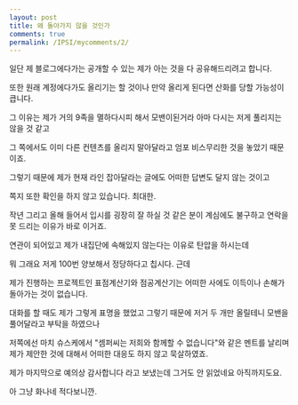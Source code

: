 ```yaml
---
layout: post
title: 왜 돌아가지 않을 것인가
comments: true
permalink: /IPSI/mycomments/2/
---
```


일단 제 블로그에다가는 공개할 수 있는 제가 아는 것을 다 공유해드리려고 합니다.

또한 원래 계정에다가도 올리기는 할 것이나 만약 올리게 된다면 산화를 당할 가능성이 큽니다.

그 이유는 제가 거의 9족을 멸하다시피 해서 모밴이된거라 아마 다시는 저게 풀리지는 않을 것 같고

그 쪽에서도 이미 다른 컨텐츠를 올리지 말아달라고 엄포 비스무리한 것을 놓았기 때문이죠.

그렇기 때문에 제가 현재 라인 잡아달라는 글에도 어떠한 답변도 달지 않는 것이고

쪽지 또한 확인을 하지 않고 있습니다. 최대한.

작년 그리고 올해 들어서 입시를 굉장히 잘 하실 것 같은 분이 계심에도 불구하고 연락을 못 드리는 이유가 바로 이거죠.

연관이 되어있고 제가 내집단에 속해있지 않는다는 이유로 탄압을 하시는데

뭐 그래요 저게 100번 양보해서 정당하다고 칩시다. 근데

제가 진행하는 프로젝트인 표점계산기와 점공계산기는 어떠한 사에도 이득이나 손해가 돌아가는 것이 없습니다. 

대화를 할 때도 제가 그렇게 표명을 했었고 그렇기 때문에 저거 두 개만 올릴테니 모밴을 풀어달라고 부탁을 하였으나

저쪽에선 마치 슈스케에서 "셈퍼씨는 저희와 함께할 수 없습니다"와 같은 멘트를 날리며 제가 제안한 것에 대해서 어떠한 대응도 하지 않고 묵살하였죠.

제가 마지막으로 예의상 감사합니다 라고 보냈는데 그거도 안 읽었네요 아직까지도요.

아 그냥 화나네 적다보니깐.